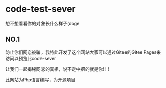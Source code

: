 # code-test-sever

想不想看看你的对象长什么样子(doge

##  NO.1

防止你们网恋被骗，我特此开发了这个网站大家可以通过Gitee的Gitee Pages来访问以预览此code-sever

让我们一起揭秘网恋的真相，说不定中招的就是你! ! ! 

此网站为Php语言编写，为开源项目

